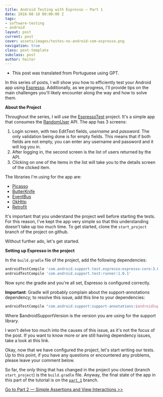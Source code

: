 ```yaml
---
title: Android Testing with Espresso — Part 1
date: 2016-08-10 00:00:00 Z
tags:
- software-testing
- android
layout: post
current: post
cover: assets/images/testes-no-android-com-espresso.png
navigation: true
class: post-template
subclass: post
author: heitor
---
```


* This post was translated from Portuguese using GPT.

In this series of posts, I will show you how to efficiently test your Android app using [Espresso](https://google.github.io/android-testing-support-library/docs/espresso/). Additionally, as we progress, I'll provide tips on the main challenges you'll likely encounter along the way and how to solve them.

**About the Project**

Throughout the series, I will use the [EspressoTest](https://github.com/heitorcolangelo/EspressoTests) project. It's a simple app that consumes the [RandomUser](https://randomuser.me/) API. The app has 3 screens:

1. Login screen, with two EditText fields, _username_ and _password_. The only validation being done is for empty fields. This means that if both fields are not empty, you can enter any username and password and it will log you in.
2. After logging in, the second screen is the list of users returned by the API.
3. Clicking on one of the items in the list will take you to the details screen of the clicked item.

The libraries I'm using for the app are:

* [Picasso](http://square.github.io/picasso/)
* [ButterKnife](http://jakewharton.github.io/butterknife/)
* [EventBus](https://github.com/greenrobot/EventBus)
* [OkHttp](http://square.github.io/okhttp/)
* [Retrofit](http://square.github.io/retrofit/)

It's important that you understand the project well before starting the tests. For this reason, I've kept the app very simple so that this understanding doesn't take up too much time. To get started, clone the `start_project` branch of the project on github.

Without further ado, let's get started.

**Setting up Espresso in the project**

In the `build.gradle` file of the project, add the following dependencies:

```groovy
androidTestCompile 'com.android.support.test.espresso:espresso-core:3.0.1'  
androidTestCompile 'com.android.support.test:runner:1.0.1'
```

Now sync the gradle and you're all set, Espresso is configured correctly.

**Important**: Gradle will probably complain about the support-annotations dependency; to resolve this issue, add this line to your dependencies:

```groovy
androidTestCompile "com.android.support:support-annotations:$androidSupportVersion"
```

Where $androidSupportVersion is the version you are using for the support library.

I won't delve too much into the causes of this issue, as it's not the focus of the post. If you want to know more or are still having dependency issues, take a look at this link.

Okay, now that we have configured the project, let's start writing our tests. Up to this point, if you have any questions or encountered any problems, please leave your comment below.

So far, the only thing that has changed in the project you cloned (branch `start_project`) is the `build.gradle` file. Anyway, the final state of the app in this part of the tutorial is on the [`part_1`](https://github.com/heitorcolangelo/EspressoTests/tree/part_1) branch.

[Go to Part 2 — Simple Assertions and View Interactions >>](https://heitorcolangelo.dev/android-testing-with-espresso-part-2)